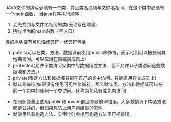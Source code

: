 JAVA文件的编写必须有一个类，并且类名必须与文件名相同，在这个类中必须有一个main函数，
当java程序执行顺序：
1. 会先找到与文件名相同的类(无论写在哪里)
2. 执行里面的main函数（主入口）

类的声明要有可见性修饰符，修饰符包括
  1. public(可以在类、方法、数据源前使用public修饰符，表示他们可以被任何其他类访问。可以应用在类或类成员上)
  2. protected(允许子类访问父类中的数据域或方法，但不允许非子类访问这些数据域和方法。)
  3. private(限定方法和数据域只能在自己的类中访问。只能应用在类成员上)
  4. 默认修饰符(如果没有使用可见性修饰符，那么默认类、方法和数据域可以被同一个包中的任何一个类访问。这称为包私有或包内访问)
 
 * 在局部变量上使用public和private都会导致编译错误，大多数情况下构造方法都是公共的，但如果想防止用户创建类的实例,
 * 就使用私有构造方法，实例化时会提示构造方法不可视错误。